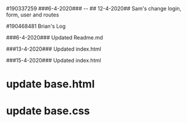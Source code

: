 
#190337259
###6-4-2020### -- ## 12-4-2020##
Sam's change login, form, user and routes

#190468481
Brian's Log

###6-4-2020###
Updated Readme.md

###13-4-2020###
Updated index.html

###15-4-2020###
Updated index.html

# update base.html
# update base.css

